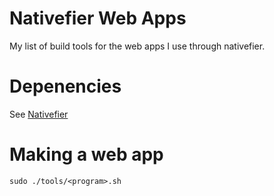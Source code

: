 # Nativefier Web Apps

My list of build tools for the web apps I use through nativefier.

# Depenencies

See [Nativefier](https://github.com/nativefier/nativefier)

# Making a web app

```
sudo ./tools/<program>.sh
```
